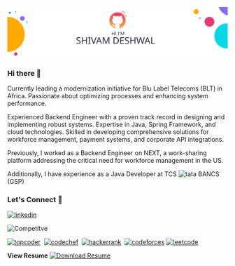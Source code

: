 ![Shivam Dehwal's GitHub Banner](./assets/profile_banner.svg)


### Hi there 👋

Currently leading a modernization initiative for Blu Label Telecoms (BLT) in Africa. Passionate about optimizing processes and enhancing system performance.

Experienced Backend Engineer with a proven track record in designing and implementing robust systems. Expertise in Java, Spring Framework, and cloud technologies. Skilled in developing comprehensive solutions for workforce management, payment systems, and corporate API integrations.

Previously, I worked as a Backend Engineer on NEXT, a work-sharing platform addressing the critical need for workforce management in the US.

Additionally, I have experience as a Java Developer at TCS <img src='https://cdn.jsdelivr.net/npm/simple-icons@4.13.0/icons/tata.svg' alt='tata' height='21'> BANCS (GSP)

### Let's Connect 🤝

[<img src='https://cdn.jsdelivr.net/npm/simple-icons@3.0.1/icons/linkedin.svg' alt='linkedin' height='32'>][1]&nbsp;

![Competitve](https://img.shields.io/amo/stars/coding?color=blue&label=Competitive&logo=coding&style=flat-square)

[<img src='https://cdn.jsdelivr.net/npm/simple-icons@4.13.0/icons/topcoder.svg' alt='topcoder' height='32'>][2]&nbsp;
[<img src='https://cdn.jsdelivr.net/npm/simple-icons@4.13.0/icons/codechef.svg' alt='codechef' height='32'>][3]&nbsp;
[<img src='https://cdn.jsdelivr.net/npm/simple-icons@4.13.0/icons/hackerrank.svg' alt='hackerrank' height='32'>][4]&nbsp;
[<img src='https://cdn.jsdelivr.net/npm/simple-icons@4.13.0/icons/codeforces.svg' alt='codeforces' height='32'>][5]
[<img src='https://cdn.jsdelivr.net/npm/simple-icons@4.13.0/icons/leetcode.svg' alt='leetcode' height='32'>][6]

[1]: https://www.linkedin.com/in/shivam-deshwal-ba9a6bb6/
[2]: https://www.topcoder.com/members/Deshwal
[3]: https://www.codechef.com/users/deshwal
[4]: https://www.hackerrank.com/shivam_deshwal36?hr_r=1
[5]: https://codeforces.com/profile/Deshwal36
[6]: https://leetcode.com/Deshwal36


**View Resume** [<img src='https://img.icons8.com/material-outlined/24/000000/download--v1.png' alt='Download Resume' height='32'>](./assets/Shivam_Resume_6YOE.pdf)&nbsp;



